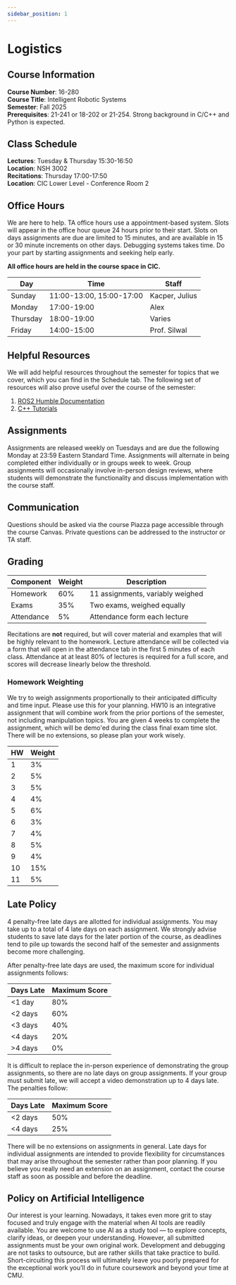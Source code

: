 ```yaml
---
sidebar_position: 1
---
```


# Logistics

## Course Information

**Course Number**: 16-280  
**Course Title**: Intelligent Robotic Systems  
**Semester**: Fall 2025  
**Prerequisites**: 21-241 or 18-202 or 21-254. Strong background in C/C++ and Python is expected.  

## Class Schedule

**Lectures**: Tuesday & Thursday 15:30-16:50  
**Location**: NSH 3002  
**Recitations**: Thursday 17:00-17:50  
**Location**: CIC Lower Level - Conference Room 2  

## Office Hours

We are here to help. TA office hours use a appointment-based system. Slots will appear in the office hour queue 24 hours prior to their start. Slots on days assignments are due are limited to 15 minutes, and are available in 15 or 30 minute increments on other days. 
Debugging systems takes time. Do your part by starting assignments and seeking help early. 

**All office hours are held in the course space in CIC.**

| Day      | Time       | Staff                  |
|----------|------------|------------------------|
| Sunday   | 11:00-13:00, 15:00-17:00 | Kacper, Julius   |
| Monday   | 17:00-19:00| Alex                   |
| Thursday | 18:00-19:00| Varies                 |
| Friday   | 14:00-15:00| Prof. Silwal           |

## Helpful Resources

We will add helpful resources throughout the semester for topics that we cover, which you can find in the Schedule tab. 
The following set of resources will also prove useful over the course of the semester: 

1) [ROS2 Humble Documentation](https://docs.ros.org/en/humble/index.html)
2) [C++ Tutorials](https://cplusplus.com/doc/tutorial/)

## Assignments

Assignments are released weekly on Tuesdays and are due the following Monday at 23:59 Eastern Standard Time. Assignments will alternate in being completed either individually or in groups week to week. Group assignments will occasionally involve in-person design reviews, where students will demonstrate the functionality and discuss implementation with the course staff. 

## Communication

Questions should be asked via the course Piazza page accessible through the course Canvas. Private questions can be addressed to the instructor or TA staff. 

## Grading

| Component | Weight | Description |
|-----------|---------|-------------|
| Homework | 60% | 11 assignments, variably weighed |
| Exams | 35% | Two exams, weighed equally |
| Attendance | 5% | Attendance form each lecture |

Recitations are **not** required, but will cover material and examples that will be highly relevant to the homework. 
Lecture attendance will be collected via a form that will open in the attendance tab in the first 5 minutes of each class. Attendance at at least 80% of lectures is required for a full score, and scores will decrease linearly below the threshold. 

### Homework Weighting

We try to weigh assignments proportionally to their anticipated difficulty and time input. Please use this for your planning. HW10 is an integrative assignment that will combine work from the prior portions of the semester, not including manipulation topics. You are given 4 weeks to complete the assignment, which will be demo'ed during the class final exam time slot. There will be no extensions, so please plan your work wisely. 

| HW | Weight | 
|-----|-----|
| 1  | 3% | 
| 2 | 5% |
| 3 | 5% | 
| 4 | 4% | 
| 5 | 6% | 
| 6 | 3% | 
| 7 | 4% | 
| 8 | 5% | 
| 9 | 4% | 
| 10 | 15% | 
| 11 | 5% | 

## Late Policy

4 penalty-free late days are allotted for individual assignments. You may take up to a total of 4 late days on each assignment. We strongly advise students to save late days for the later portion of the course, as deadlines tend to pile up towards the second half of the semester and assignments become more challenging. 

After penalty-free late days are used, the maximum score for individual assignments follows: 

| Days Late | Maximum Score | 
|-----------|---------|
| \<1 day  | 80% | 
| \<2 days | 60% |
| \<3 days | 40% | 
| \<4 days | 20% | 
| \>4 days | 0% | 

It is difficult to replace the in-person experience of demonstrating the group assignments, so there are no late days on group assignments. If your group must submit late, we will accept a video demonstration up to 4 days late. The penalties follow: 

| Days Late | Maximum Score | 
|-----------|---------|
| \<2 days  | 50% | 
| \<4 days | 25% |

There will be no extensions on assignments in general. Late days for individual assignments are intended to provide flexibility for circumstances that may arise throughout the semester rather than poor planning. If you believe you really need an extension on an assignment, contact the course staff as soon as possible and before the deadline. 

## Policy on Artificial Intelligence

Our interest is your learning. Nowadays, it takes even more grit to stay focused and truly engage with the material when AI tools are readily available.
You are welcome to use AI as a study tool — to explore concepts, clarify ideas, or deepen your understanding. However, all submitted assignments must be your own original work.
Development and debugging are not tasks to outsource, but are rather skills that take practice to build. Short-circuiting this process will ultimately leave you poorly prepared for the exceptional work you’ll do in future coursework and beyond your time at CMU.
